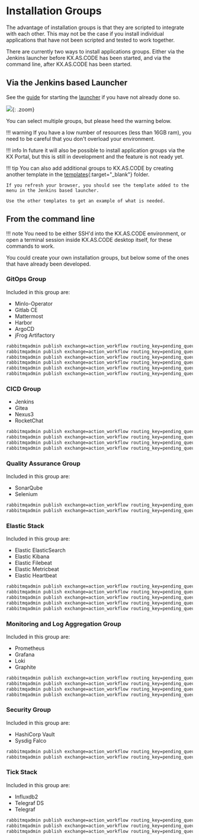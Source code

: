 # Installation Groups

The advantage of installation groups is that they are scripted to integrate with each other. This may not be the case if you install individual applications that have not been scripted and tested to work together.

There are currently two ways to install applications groups. Either via the Jenkins launcher before KX.AS.CODE has been started, and via the command line, after KX.AS.CODE has been started.

## Via the Jenkins based Launcher

See the [guide](../Quick-Start-Guide.md) for starting the [launcher](../Quick-Start-Guide.md) if you have not already done so.

![](../assets/images/kx-as-code_configurator_template-selector.png){: .zoom}

You can select multiple groups, but please heed the warning below.

!!! warning
    If you have a low number of resources (less than 16GB ram), you need to be careful that you don't overload your environment.

!!! info
    In future it will also be possible to install application groups via the KX Portal, but this is still in development and the feature is not ready yet.

!!! tip
    You can also add additional groups to KX.AS.CODE by creating another template in the [templates](https://github.com/Accenture/kx.as.code/tree/main/templates){:target="\_blank"} folder.

    If you refresh your browser, you should see the template added to the menu in the Jenkins based launcher.

    Use the other templates to get an example of what is needed.

## From the command line

!!! note
    You need to be either SSH'd into the KX.AS.CODE environment, or open a terminal session inside KX.AS.CODE desktop itself, for these commands to work.

You could create your own installation groups, but below some of the ones that have already been developed.

### GitOps Group

Included in this group are:

- MinIo-Operator
- Gitlab CE
- Mattermost
- Harbor
- ArgoCD
- jFrog Artifactory

```bash
rabbitmqadmin publish exchange=action_workflow routing_key=pending_queue payload='{"install_folder":"storage","name":"minio-operator","action":"install","retries":"0"}'
rabbitmqadmin publish exchange=action_workflow routing_key=pending_queue payload='{"install_folder":"cicd","name":"gitlab","action":"install","retries":"0"}'
rabbitmqadmin publish exchange=action_workflow routing_key=pending_queue payload='{"install_folder":"collaboration","name":"mattermost","action":"install","retries":"0"}'
rabbitmqadmin publish exchange=action_workflow routing_key=pending_queue payload='{"install_folder":"cicd","name":"harbor","action":"install","retries":"0"}'
rabbitmqadmin publish exchange=action_workflow routing_key=pending_queue payload='{"install_folder":"cicd","name":"argocd","action":"install","retries":"0"}'
rabbitmqadmin publish exchange=action_workflow routing_key=pending_queue payload='{"install_folder":"cicd","name":"artifactory","action":"install","retries":"0"}'
```

### CICD Group

- Jenkins
- Gitea
- Nexus3
- RocketChat

```bash
rabbitmqadmin publish exchange=action_workflow routing_key=pending_queue payload='{"install_folder":"cicd","name":"jenkins","action":"install","retries":"0"}'
rabbitmqadmin publish exchange=action_workflow routing_key=pending_queue payload='{"install_folder":"cicd","name":"gitea","action":"install","retries":"0"}'
rabbitmqadmin publish exchange=action_workflow routing_key=pending_queue payload='{"install_folder":"collaboration","name":"rocketchat","action":"install","retries":"0"}'
rabbitmqadmin publish exchange=action_workflow routing_key=pending_queue payload='{"install_folder":"cicd","name":"nexus3","action":"install","retries":"0"}'
```

### Quality Assurance Group

Included in this group are:

- SonarQube
- Selenium

```bash
rabbitmqadmin publish exchange=action_workflow routing_key=pending_queue payload='{"install_folder":"quality_assurance","name":"sonarqube","action":"install","retries":"0"}'
rabbitmqadmin publish exchange=action_workflow routing_key=pending_queue payload='{"install_folder":"quality_assurance","name":"selenium4","action":"install","retries":"0"}'
```

### Elastic Stack

Included in this group are:

- Elastic ElasticSearch
- Elastic Kibana
- Elastic Filebeat
- Elastic Metricbeat
- Elastic Heartbeat

```bash
rabbitmqadmin publish exchange=action_workflow routing_key=pending_queue payload='{"install_folder":"monitoring","name":"elastic-elasticsearch","action":"install","retries":"0"}'
rabbitmqadmin publish exchange=action_workflow routing_key=pending_queue payload='{"install_folder":"monitoring","name":"elastic-kibana","action":"install","retries":"0"}'
rabbitmqadmin publish exchange=action_workflow routing_key=pending_queue payload='{"install_folder":"monitoring","name":"elastic-filebeat","action":"install","retries":"0"}'
rabbitmqadmin publish exchange=action_workflow routing_key=pending_queue payload='{"install_folder":"monitoring","name":"elastic-metricbeat","action":"install","retries":"0"}'
rabbitmqadmin publish exchange=action_workflow routing_key=pending_queue payload='{"install_folder":"monitoring","name":"elastic-heartbeat","action":"install","retries":"0"}'
```

### Monitoring and Log Aggregation Group

Included in this group are:

- Prometheus
- Grafana
- Loki
- Graphite

```bash
rabbitmqadmin publish exchange=action_workflow routing_key=pending_queue payload='{"install_folder":"monitoring","name":"prometheus","action":"install","retries":"0"}'
rabbitmqadmin publish exchange=action_workflow routing_key=pending_queue payload='{"install_folder":"monitoring","name":"grafana","action":"install","retries":"0"}'
rabbitmqadmin publish exchange=action_workflow routing_key=pending_queue payload='{"install_folder":"monitoring","name":"loki","action":"install","retries":"0"}'
rabbitmqadmin publish exchange=action_workflow routing_key=pending_queue payload='{"install_folder":"monitoring","name":"graphite","action":"install","retries":"0"}'
```

### Security Group

Included in this group are:

- HashiCorp Vault
- Sysdig Falco

```bash
rabbitmqadmin publish exchange=action_workflow routing_key=pending_queue payload='{"install_folder":"security","name":"vault","action":"install","retries":"0"}'
rabbitmqadmin publish exchange=action_workflow routing_key=pending_queue payload='{"install_folder":"security","name":"sysdig-falco","action":"install","retries":"0"}'
```

### Tick Stack

Included in this group are:

- Influxdb2
- Telegraf DS
- Telegraf

```bash
rabbitmqadmin publish exchange=action_workflow routing_key=pending_queue payload='{"install_folder":"monitoring","name":"influxdata-influxdb2","action":"install","retries":"0"}'
rabbitmqadmin publish exchange=action_workflow routing_key=pending_queue payload='{"install_folder":"monitoring","name":"influxdata-telegraf-ds","action":"install","retries":"0"}'
rabbitmqadmin publish exchange=action_workflow routing_key=pending_queue payload='{"install_folder":"monitoring","name":"influxdata-telegraf","action":"install","retries":"0"}'
```
